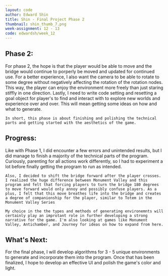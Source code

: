 ```yaml
---
layout: code
author: Edward Shin
title: Shin - Final Project Phase 2
thumbnail: shin_thumb_7.png
week-assignment: 12 - 13
code: edwardsh/week_12
---
```


<h2>Phase 2:</h2>

<p>
    For phase 2, the hope is that the player would be able to move and the bridge would continue to porperly be moved and updated for continued use. For a better experience, I also want the camera to be able to rotate to some degree without negatively affecting the rotation of the rotation nodes. This way, the player can enjoy the environment more freely than just staring stiffly in one direction. Lastly, I need to write code setting and resetting a goal object for player's to find and interact with to explore new worlds and experience over and over. This will mean getting some ideas on how and what to generate.
    
    In short, this phase is about finishing and polishing the technical parts and getting started with the aesthetics of the game.
</p>

<h2>Progress: </h2>

<p>
    Like with Phase 1, I did encounter a few errors and unintended results, but I did manage to finish a majority of the technical parts of the program. Curiously, parenting for all actions work differently, so I had to experiment a lot before finally getting the program to run as intended.
    
    Also, I decided to shift the bridge forward after the player crosses. I realized the huge difference between Monument Valley and this program and felt that forcing players to turn the bridge 180 degrees to move forward would only annoy and possibly confuse players. As a plus, I felt that this move breathes life into the bridge and creates a degree of companionship for the player, similar to Totem in the Monument Valley Series
    
    My choice in the the types and methods of generating environemnts will certainly play an improtant role in further developing a strong narrative for the game. I'm also looking at games like Monument Valley, Antichamber, and Journey for ideas on how to expand from here.
</p>

<h2>What's Next: </h2>

<p>
    For the final phase, I will develop algorithms for 3 - 5 unique environments to generate and incorporate them into the program. Once that has been finalized, I hope to develop an effective UI and polish the game's color and light.
</p>
